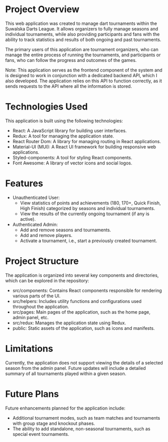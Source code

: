 # Project Overview
This web application was created to manage dart tournaments within the Suwalska Darts League. It allows organizers to fully manage seasons and individual tournaments, while also providing participants and fans with the ability to track statistics and results of both ongoing and past tournaments.

The primary users of this application are tournament organizers, who can manage the entire process of running the tournaments, and participants or fans, who can follow the progress and outcomes of the games.

Note: This application serves as the frontend component of the system and is designed to work in conjunction with a dedicated backend API, which I also developed. The application relies on this API to function correctly, as it sends requests to the API where all the information is stored.

# Technologies Used
This application is built using the following technologies:

- React: A JavaScript library for building user interfaces.
- Redux: A tool for managing the application state.
- React Router Dom: A library for managing routing in React applications.
- Material-UI (MUI): A React UI framework for building responsive web applications.
- Styled-components: A tool for styling React components.
- Font Awesome: A library of vector icons and social logos.

# Features
- Unauthenticated User:
  - View statistics of points and achievements (180, 170+, Quick Finish, High Finish) categorized by seasons and individual tournaments.
  - View the results of the currently ongoing tournament (if any is active).
- Authenticated Admin:
  - Add and remove seasons and tournaments.
  - Add and remove players.
  - Activate a tournament, i.e., start a previously created tournament.
    
# Project Structure
The application is organized into several key components and directories, which can be explored in the repository:
- src/components: Contains React components responsible for rendering various parts of the UI.
- src/helpers: Includes utility functions and configurations used throughout the application.
- src/pages: Main pages of the application, such as the home page, admin panel, etc.
- src/redux: Manages the application state using Redux.
- public: Static assets of the application, such as icons and manifests.
  
# Limitations
Currently, the application does not support viewing the details of a selected season from the admin panel. Future updates will include a detailed summary of all tournaments played within a given season.

# Future Plans
Future enhancements planned for the application include:
- Additional tournament modes, such as team matches and tournaments with group stage and knockout phases.
- The ability to add standalone, non-seasonal tournaments, such as special event tournaments.
